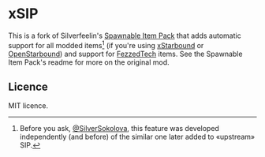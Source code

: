 # xSIP

This is a fork of Silverfeelin's [Spawnable Item Pack](https://github.com/Silverfeelin/Starbound-SpawnableItemPack) that adds automatic support for all modded items[^1] (if you're using [xStarbound](https://github.com/xStarbound/xStarbound) or [OpenStarbound](https://github.com/OpenStarbound/OpenStarbound)) and support for [FezzedTech](https://github.com/FezzedOne/FezzedTech) items. See the Spawnable Item Pack's readme for more on the original mod.

[^1]: Before you ask, [@SilverSokolova](https://github.com/SilverSokolova), this feature was developed independently (and before) of the similar one later added to «upstream» SIP.

## Licence

MIT licence.
